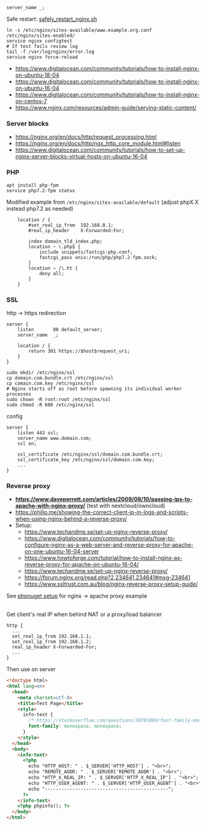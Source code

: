```
server_name _;
```

Safe restart: [safely_restart_nginx.sh](../files/nginx/safely_restart_nginx.sh)

```shell
ln -s /etc/nginx/sites-available/www.example.org.conf /etc/nginx/sites-enabled/
service nginx configtest
# If test fails review log
tail -f /var/log/nginx/error.log
service nginx force-reload
```
* https://www.digitalocean.com/community/tutorials/how-to-install-nginx-on-ubuntu-18-04
* https://www.digitalocean.com/community/tutorials/how-to-install-nginx-on-ubuntu-16-04
* https://www.digitalocean.com/community/tutorials/how-to-install-nginx-on-centos-7
* https://www.nginx.com/resources/admin-guide/serving-static-content/

### Server blocks
* https://nginx.org/en/docs/http/request_processing.html
* https://nginx.org/en/docs/http/ngx_http_core_module.html#listen
* https://www.digitalocean.com/community/tutorials/how-to-set-up-nginx-server-blocks-virtual-hosts-on-ubuntu-16-04

### PHP
```shell
apt install php-fpm
service php7.2-fpm status
```
Modified example from `/etc/nginx/sites-available/default` (adjust phpX.X instead php7.2 as needed)
```
    location / {
        #set_real_ip_from  192.168.0.1;
        #real_ip_header    X-Forwarded-For;

        index domain_tld_index.php;
        location ~ \.php$ {
            include snippets/fastcgi-php.conf;
            fastcgi_pass unix:/run/php/php7.2-fpm.sock;
        }
        location ~ /\.ht {
            deny all;
        }
    }
```

### SSL
http -> https redirection
```
server {
    listen       80 default_server;
    server_name  _;

    location / {
        return 301 https://$host$request_uri;
    }
}
```

```shell
sudo mkdir /etc/nginx/ssl
cp domain.com.bundle.crt /etc/nginx/ssl
cp comain.com.key /etc/nginx/ssl
# Nginx starts off as root before spawning its individual worker processes
sudo chown -R root:root /etc/nginx/ssl
sudo chmod -R 600 /etc/nginx/ssl
```
config
```
server {
    listen 443 ssl;
    server_name www.domain.com;
    ssl on;

    ssl_certificate /etc/nginx/ssl/domain.com.bundle.crt;
    ssl_certificate_key /etc/nginx/ssl/domain.com.key;
    ...
}
```

### Reverse proxy

* **https://www.daveperrett.com/articles/2009/08/10/passing-ips-to-apache-with-nginx-proxy/** (test with nextcloud/owncloud)
* https://philio.me/showing-the-correct-client-ip-in-logs-and-scripts-when-using-nginx-behind-a-reverse-proxy/
* Setup:
    * https://www.techandme.se/set-up-nginx-reverse-proxy/
    * https://www.digitalocean.com/community/tutorials/how-to-configure-nginx-as-a-web-server-and-reverse-proxy-for-apache-on-one-ubuntu-16-04-server
    * https://www.howtoforge.com/tutorial/how-to-install-nginx-as-reverse-proxy-for-apache-on-ubuntu-16-04/
    * https://www.techandme.se/set-up-nginx-reverse-proxy/
    * https://forum.nginx.org/read.php?2,234641,234641#msg-234641
    * https://www.ssltrust.com.au/blog/nginx-reverse-proxy-setup-guide/


See [phpnuget setup](phpnuget.md) for nginx -> apache proxy example<br><br>

Get client's real IP when behind NAT or a proxy/load balancer
```
http {
  ...
  set_real_ip_from 192.168.1.1;
  set_real_ip_from 192.168.1.2;
  real_ip_header X-Forwarded-For;
  ...
}
```
Then use on server
```html
<!doctype html>
<html lang=en>
  <head>
    <meta charset=utf-8>
    <title>Test Page</title>
    <style>
      info-text {
        /* https://stackoverflow.com/questions/38781089/font-family-monospace-monospace */
        font-family: monospace, monospace;
      }
    </style>
  </head>
  <body>
    <info-text>
      <?php
        echo "HTTP_HOST: " . $_SERVER['HTTP_HOST'] . "<br>";
        echo "REMOTE_ADDR: " . $_SERVER['REMOTE_ADDR'] . "<br>";
        echo "HTTP_X_REAL_IP: " . $_SERVER['HTTP_X_REAL_IP'] . "<br>";
        echo "HTTP_USER_AGENT: " . $_SERVER['HTTP_USER_AGENT'] . "<br>";
        echo "---------------------------------------------";
      ?>
    </info-text>
    <?php phpinfo(); ?>
  </body>
</html>
```

